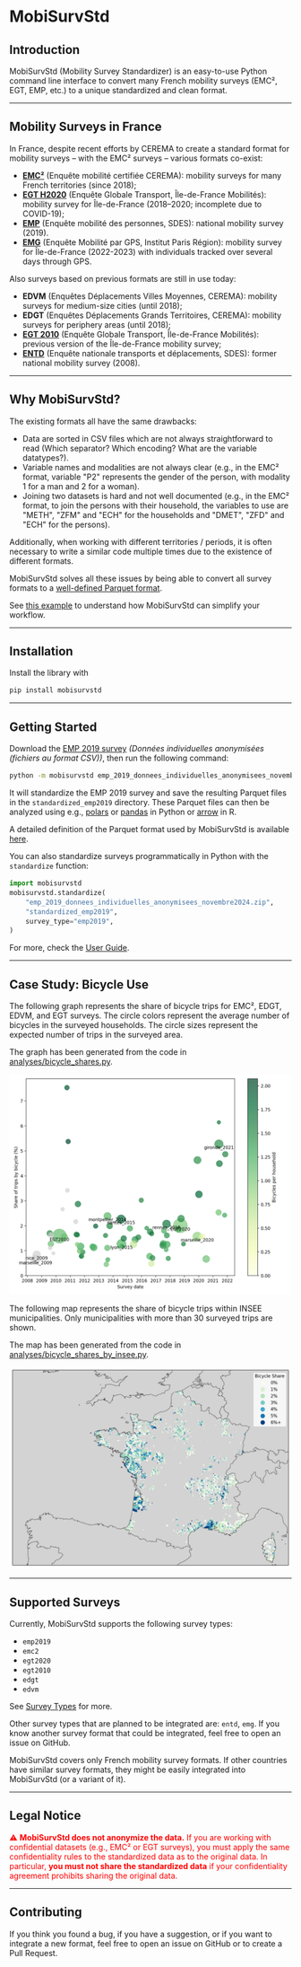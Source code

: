 # MobiSurvStd

## Introduction

MobiSurvStd (Mobility Survey Standardizer) is an easy-to-use Python command line interface to convert many French mobility surveys
(EMC², EGT, EMP, etc.) to a unique standardized and clean format.

---

## Mobility Surveys in France

In France, despite recent efforts by CEREMA to create a standard format for mobility surveys – with
the EMC² surveys – various formats co-exist:

- [**EMC²**](https://www.cerema.fr/fr/activites/mobilites/connaissance-modelisation-evaluation-mobilite/enquetes-mobilite-emc2)
  (Enquête mobilité certifiée CEREMA): mobility surveys for many French territories (since 2018);
- [**EGT H2020**](https://omnil.fr/actualites/les-resultats-de-la-derniere-enquete-globale-transport)
  (Enquête Globale Transport, Île-de-France Mobilités): mobility survey for Île-de-France (2018–2020;
  incomplete due to COVID-19);
- [**EMP**](https://www.statistiques.developpement-durable.gouv.fr/resultats-detailles-de-lenquete-mobilite-des-personnes-de-2019)
  (Enquête mobilité des personnes, SDES): national mobility survey (2019).
- [**EMG**](https://www.institutparisregion.fr/mobilite-et-transports/deplacements/enquete-regionale-sur-la-mobilite-des-franciliens/)
  (Enquête Mobilité par GPS, Institut Paris Région): mobility survey for Île-de-France (2022-2023)
  with individuals tracked over several days through GPS.

Also surveys based on previous formats are still in use today:

- **EDVM** (Enquêtes Déplacements Villes Moyennes, CEREMA): mobility surveys for medium-size cities
  (until 2018);
- **EDGT** (Enquêtes Déplacements Grands Territoires, CEREMA): mobility surveys for periphery areas
  (until 2018);
- [**EGT 2010**](https://omnil.fr/egt-2010) (Enquête Globale Transport, Île-de-France Mobilités):
  previous version of the Île-de-France mobility survey;
- [**ENTD**](https://www.statistiques.developpement-durable.gouv.fr/enquete-nationale-transports-et-deplacements-entd-2008)
  (Enquête nationale transports et déplacements, SDES): former national mobility survey (2008).

---

## Why MobiSurvStd?

The existing formats all have the same drawbacks:

- Data are sorted in CSV files which are not always straightforward to read (Which separator?
  Which encoding? What are the variable datatypes?).
- Variable names and modalities are not always clear (e.g., in the EMC² format, variable "P2"
  represents the gender of the person, with modality 1 for a man and 2 for a woman).
- Joining two datasets is hard and not well documented (e.g., in the EMC² format, to join the
  persons with their household, the variables to use are "METH", "ZFM" and "ECH" for the households
  and "DMET", "ZFD" and "ECH" for the persons).

Additionally, when working with different territories / periods, it is often necessary to write a
similar code multiple times due to the existence of different formats.

MobiSurvStd solves all these issues by being able to convert all survey formats to a [well-defined
Parquet format](format/index.html).

See [this example](problem-example.html) to understand how MobiSurvStd can simplify your workflow.

---

## Installation

Install the library with

```bash
pip install mobisurvstd
```

---

## Getting Started

Download the
[EMP 2019 survey](https://www.statistiques.developpement-durable.gouv.fr/resultats-detailles-de-lenquete-mobilite-des-personnes-de-2019)
_(Données individuelles anonymisées (fichiers au format CSV))_, then run the following command:

```bash
python -m mobisurvstd emp_2019_donnees_individuelles_anonymisees_novembre2024.zip standardized_emp2019
```

It will standardize the EMP 2019 survey and save the resulting Parquet files in the
`standardized_emp2019` directory.
These Parquet files can then be analyzed using e.g., [polars](https://pola.rs/) or
[pandas](https://pandas.pydata.org) in Python or [arrow](https://arrow.apache.org/docs/r/) in R.

A detailed definition of the Parquet format used by MobiSurvStd is available
[here](format/index.html).

You can also standardize surveys programmatically in Python with the `standardize` function:

```python
import mobisurvstd
mobisurvstd.standardize(
    "emp_2019_donnees_individuelles_anonymisees_novembre2024.zip",
    "standardized_emp2019",
    survey_type="emp2019",
)
```

For more, check the [User Guide](howto.html).

---

## Case Study: Bicycle Use

The following graph represents the share of bicycle trips for EMC², EDGT, EDVM, and EGT surveys.
The circle colors represent the average number of bicycles in the surveyed households.
The circle sizes represent the expected number of trips in the surveyed area.

The graph has been generated from the code in
[analyses/bicycle_shares.py](https://github.com/MobiSurvStd/MobiSurvStd/blob/main/analyses/bicycle_shares.py).

![Graph of bicycle share by survey](images/bicycle_shares.png)

The following map represents the share of bicycle trips within INSEE municipalities.
Only municipalities with more than 30 surveyed trips are shown.

The map has been generated from the code in
[analyses/bicycle_shares_by_insee.py](https://github.com/MobiSurvStd/MobiSurvStd/blob/main/analyses/bicycle_shares_by_insee.py).

![Map of bicycle share by INSEE municipality](images/bicycle_shares_by_insee.png)

---

## Supported Surveys

Currently, MobiSurvStd supports the following survey types:

- `emp2019`
- `emc2`
- `egt2020`
- `egt2010`
- `edgt`
- `edvm`

See [Survey Types](surveys.html) for more.

Other survey types that are planned to be integrated are: `entd`, `emg`.
If you know another survey format that could be integrated, feel free to open an issue on GitHub.

MobiSurvStd covers only French mobility survey formats.
If other countries have similar survey formats, they might be easily integrated into MobiSurvStd (or
a variant of it).

---

## Legal Notice

<span style="color:red">
⚠️ <strong>MobiSurvStd does not anonymize the data.</strong>
If you are working with confidential datasets (e.g., EMC² or EGT surveys), you must apply the same
confidentiality rules to the standardized data as to the original data.
In particular, <strong>you must not share the standardized data</strong> if your confidentiality
agreement prohibits sharing the original data.
</span>

---

## Contributing

If you think you found a bug, if you have a suggestion, or if you want to integrate a new format,
feel free to open an issue on GitHub or to create a Pull Request.
